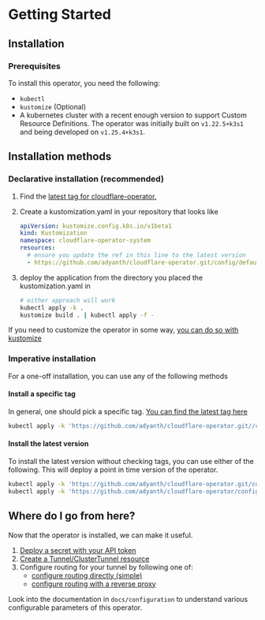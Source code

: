 # Getting Started

## Installation

### Prerequisites

To install this operator, you need the following:

- `kubectl`
- `kustomize` (Optional)
- A kubernetes cluster with a recent enough version to support Custom Resource Definitions. The operator was initially built on `v1.22.5+k3s1` and being developed on `v1.25.4+k3s1`.

## Installation methods

### Declarative installation (recommended)

1. Find the [latest tag for cloudflare-operator.](https://github.com/adyanth/cloudflare-operator/tags)
1. Create a kustomization.yaml in your repository that looks like
   ```yaml
   apiVersion: kustomize.config.k8s.io/v1beta1
   kind: Kustomization
   namespace: cloudflare-operator-system
   resources:
     # ensure you update the ref in this line to the latest version
     - https://github.com/adyanth/cloudflare-operator.git/config/default?ref=v0.11.1
   ```

1. deploy the application from the directory you placed the kustomization.yaml in
   ```bash
   # either approach will work
   kubectl apply -k .
   kustomize build . | kubectl apply -f -
   ```

If you need to customize the operator in some way, [you can do so with kustomize](https://glasskube.dev/blog/patching-with-kustomize/)

### Imperative installation

For a one-off installation, you can use any of the following methods

#### Install a specific tag

In general, one should pick a specific tag.
[You can find the latest tag here](https://github.com/adyanth/cloudflare-operator/tags)

```bash
kubectl apply -k 'https://github.com/adyanth/cloudflare-operator.git//config/default?ref=v0.12.0'
```

#### Install the latest version

To install the latest version without checking tags, you can use either of the following.
This will deploy a point in time version of the operator.

```bash
kubectl apply -k 'https://github.com/adyanth/cloudflare-operator.git/config/default?ref=main'
kubectl apply -k 'https://github.com/adyanth/cloudflare-operator/config/default'
```


## Where do I go from here?

Now that the operator is installed, we can make it useful.

1. [Deploy a secret with your API token](./docs/examples/operator-authentication)
1. [Create a Tunnel/ClusterTunnel resource](./docs/examples/tunnel-simple)
1. Configure routing for your tunnel by following one of:
    - [configure routing directly (simple)](./docs/examples/tunnel-binding-simple)
    - [configure routing with a reverse proxy](./docs/examples/tunnel-binding-with-reverse-proxy)

Look into the documentation in `docs/configuration` to understand various configurable parameters of this operator.
